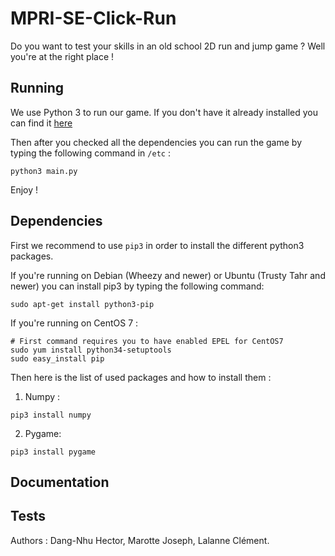 # MPRI-SE-Click-Run

Do you want to test your skills in an old school 2D run and jump game ?
Well you're at the right place !

## Running

We use Python 3 to run our game.
If you don't have it already installed you can find it [here](https://www.python.org/downloads/)

Then after you checked all the dependencies you can run the game by typing the
following command in `/etc` :
```
python3 main.py
```
Enjoy !

## Dependencies

First we recommend to use `pip3` in order to install the different python3 packages.

If you're running on Debian (Wheezy and newer) or Ubuntu (Trusty Tahr and newer)
you can install pip3 by typing the following command:
```
sudo apt-get install python3-pip
```
If you're running on CentOS 7 :
```
# First command requires you to have enabled EPEL for CentOS7
sudo yum install python34-setuptools
sudo easy_install pip
```

Then here is the list of used packages and how to install them :
1. Numpy :
```
pip3 install numpy
```
2. Pygame:
```
pip3 install pygame
```

## Documentation

## Tests

Authors : Dang-Nhu Hector, Marotte Joseph, Lalanne Clément.
